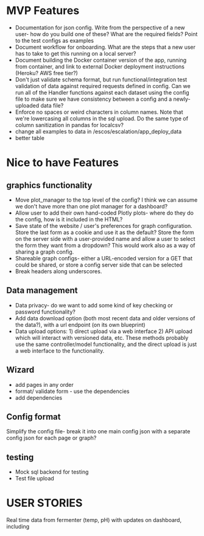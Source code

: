 # MVP Features

- Documentation for json config. Write from the perspective of a new user- how do you build one of these? What are the required fields? Point to the test configs as examples
- Document workflow for onboarding. What are the steps that a new user has to take to get this running on a local server?
- Document building the Docker container version of the app, running from container, and link to external Docker deployment instructions (Heroku? AWS free tier?)
- Don't just validate schema format, but run functional/integration test validation of data against required requests defined in config. Can we run all of the Handler functions against each dataset using the config file to make sure we have consistency between a config and a newly-uploaded data file?
- Enforce no spaces or weird characters in column names. Note that we're lowercasing all columns in the sql upload. Do the same type of column sanitization in pandas for localcsv?
- change all examples to data in /escos/escalation/app_deploy_data
- better table

# Nice to have Features

## graphics functionality
- Move plot_manager to the top level of the config? I think we can assume we don't have more than one plot manager for a dashboard?
- Allow user to add their own hand-coded Plotly plots- where do they do the config, how is it included in the HTML?
- Save state of the website / user's preferences for graph configuration. Store the last form as a cookie and use it as the default? Store the form on the server side with a user-provided name and allow a user to select the form they want from a dropdown? This would work also as a way of sharing a graph config.
- Shareable graph configs- either a URL-encoded version for a GET that could be shared, or store a config server side that can be selected
- Break headers along underscores.

## Data management

- Data privacy- do we want to add some kind of key checking or password functionality?
- Add data download option (both most recent data and older versions of the data?), with a url endpoint (on its own blueprint)
- Data upload options: 1) direct upload via a web interface 2) API upload which will interact with versioned data, etc. These methods probably use the same controller/model functionality, and the direct upload is just a web interface to the functionality.

## Wizard

- add pages in any order
- format/ validate form - use the dependencies
- add dependencies

## Config format

Simplify the config file- break it into one main config json with a separate config json for each page or graph?

## testing

- Mock sql backend for testing
- Test file upload

# USER STORIES

Real time data from fermenter (temp, pH) with updates on dashboard, including



